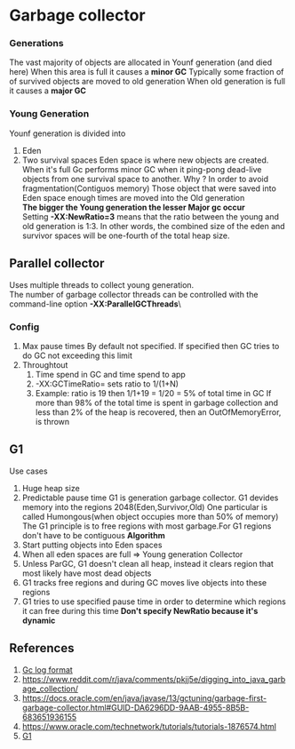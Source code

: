# Garbage collector

### Generations
The vast majority of objects are allocated in Younf generation (and died here)
When this area is full it causes a **minor GC**
Typically some fraction of of survived objects are moved to old generation
When old generation is full it causes a **major GC**

### Young Generation
Younf generation is divided into 
1. Eden
2. Two survival spaces
Eden space is where new objects are created.
When it's full Gc performs minor GC when it ping-pong dead-live objects from one
survival space to another. Why ? In order to avoid fragmentation(Contiguos memory)
Those object that were saved into Eden space enough times are moved into the Old generation\
**The bigger the Young generation the lesser Major gc occur**\
Setting **-XX:NewRatio=3** means that the ratio between the young and old generation is 1:3.
In other words, the combined size of the eden and survivor spaces will be one-fourth of the total heap size. 

## Parallel collector
Uses multiple threads to collect young generation.\
The number of garbage collector threads can be controlled with the command-line option **-XX:ParallelGCThreads**\
### Config
1. Max pause times
		By default not specified. If specified then GC tries to do GC not exceeding this limit
2. Throughtout 
    1. Time spend in GC and time spend to app
    2. -XX:GCTimeRatio=<N> sets ratio to 1/(1+N)
    3. Example: ratio is 19 then 1/1+19 = 1/20 = 5% of total time in GC
If more than 98% of the total time is spent in garbage collection and less than 2% of the heap is recovered,
then an OutOfMemoryError, is thrown

## G1
Use cases
1. Huge heap size
2. Predictable pause time
G1 is generation garbage collector. G1 devides memory into the regions 2048(Eden,Survivor,Old)
One particular is called Humongous(when object occupies more than 50% of memory)
The G1 principle is to free regions with most garbage.For G1 regions don't have to be
contiguous
**Algorithm**
1. Start putting objects into Eden spaces
2. When all eden spaces are full => Young generation Collector
3. Unless ParGC, G1 doesn't clean all heap, instead it clears region that most likely have most dead objects
4. G1 tracks free regions and during GC moves live objects into these regions
5. G1 tries to use specified pause time in order to determine which regions it can free during this time
**Don't specify NewRatio because it's dynamic**


## References
1. [Gc log format](https://blog.gceasy.io/2016/07/07/understanding-g1-gc-log-format/)
2. https://www.reddit.com/r/java/comments/pkjj5e/digging_into_java_garbage_collection/
3. https://docs.oracle.com/en/java/javase/13/gctuning/garbage-first-garbage-collector.html#GUID-DA6296DD-9AAB-4955-8B5B-683651936155
4. https://www.oracle.com/technetwork/tutorials/tutorials-1876574.html
5. [G1](https://tschatzl.github.io/)
